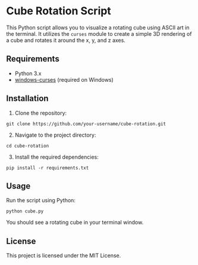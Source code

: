 # Cube Rotation Script

This Python script allows you to visualize a rotating cube using ASCII art in the terminal. It utilizes the `curses` module to create a simple 3D rendering of a cube and rotates it around the x, y, and z axes.

## Requirements

- Python 3.x
- [windows-curses](https://pypi.org/project/windows-curses/) (required on Windows)

## Installation

1. Clone the repository:
```
git clone https://github.com/your-username/cube-rotation.git
```
2. Navigate to the project directory:
``` 
cd cube-rotation
```
3. Install the required dependencies:
```
pip install -r requirements.txt
```

## Usage

Run the script using Python:
```
python cube.py
```
You should see a rotating cube in your terminal window.

## License

This project is licensed under the MIT License.
